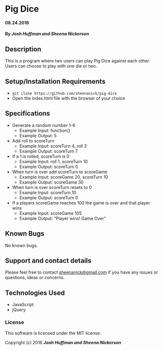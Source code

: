 # Pig Dice

#### 08.24.2016

#### By _**Josh Huffman and Sheena Nickerson**_

## Description

This is a program where two users can play Pig Dice against each other. Users can choose to play with one die or two.

## Setup/Installation Requirements

* `git clone https://github.com/sheenanick/pig-dice`
* Open the index.html file with the browser of your choice

## Specifications

* Generate a random number 1-6
  * Example Input: function()
  * Example Output: 5
* Add roll to scoreTurn
  * Example Input: scoreTurn 4, roll 3
  * Example Output: scoreTurn 7
* If a 1 is rolled, scoreTurn is 0
  * Example Input: roll 1, scoreTurn 10
  * Example Output: scoreTurn 0
* When turn is over add scoreTurn to scoreGame
  * Example Input: scoreGame 20, scoreTurn 10
  * Example Output: scoreGame 30
* When turn is over scoreTurn resets to 0
  * Example Input: scoreTurn 10
  * Example Output: scoreTurn 0
* If a players scoreGame reaches 100 the game is over and that player wins
  * Example Input: scoreGame 105
  * Example Output: "Player wins! Game Over"

## Known Bugs

No known bugs.

## Support and contact details

Please feel free to contact sheenanick@gmail.com if you have any issues or questions, ideas or concerns.

## Technologies Used

* JavaScript
* jQuery

### License

This software is licensed under the MIT license.

Copyright (c) 2016 **_Josh Huffman and Sheena Nickerson_**
